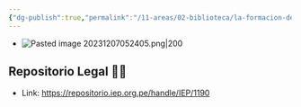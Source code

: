 ```yaml
---
{"dg-publish":true,"permalink":"/11-areas/02-biblioteca/la-formacion-de-la-economia-peruana/","noteIcon":""}
---
```


- ![Pasted image 20231207052405.png|200](/img/user/02%20Image/Pasted%20image%2020231207052405.png)
## Repositorio Legal 🤸‍♂️
- Link: https://repositorio.iep.org.pe/handle/IEP/1190
